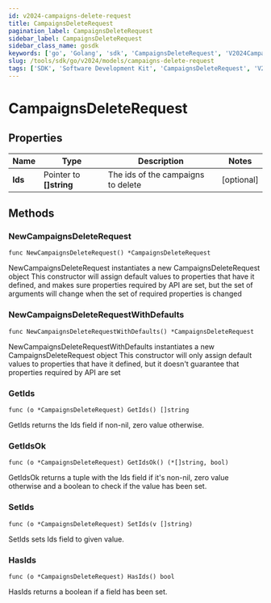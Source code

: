```yaml
---
id: v2024-campaigns-delete-request
title: CampaignsDeleteRequest
pagination_label: CampaignsDeleteRequest
sidebar_label: CampaignsDeleteRequest
sidebar_class_name: gosdk
keywords: ['go', 'Golang', 'sdk', 'CampaignsDeleteRequest', 'V2024CampaignsDeleteRequest'] 
slug: /tools/sdk/go/v2024/models/campaigns-delete-request
tags: ['SDK', 'Software Development Kit', 'CampaignsDeleteRequest', 'V2024CampaignsDeleteRequest']
---
```


# CampaignsDeleteRequest

## Properties

Name | Type | Description | Notes
------------ | ------------- | ------------- | -------------
**Ids** | Pointer to **[]string** | The ids of the campaigns to delete | [optional] 

## Methods

### NewCampaignsDeleteRequest

`func NewCampaignsDeleteRequest() *CampaignsDeleteRequest`

NewCampaignsDeleteRequest instantiates a new CampaignsDeleteRequest object
This constructor will assign default values to properties that have it defined,
and makes sure properties required by API are set, but the set of arguments
will change when the set of required properties is changed

### NewCampaignsDeleteRequestWithDefaults

`func NewCampaignsDeleteRequestWithDefaults() *CampaignsDeleteRequest`

NewCampaignsDeleteRequestWithDefaults instantiates a new CampaignsDeleteRequest object
This constructor will only assign default values to properties that have it defined,
but it doesn't guarantee that properties required by API are set

### GetIds

`func (o *CampaignsDeleteRequest) GetIds() []string`

GetIds returns the Ids field if non-nil, zero value otherwise.

### GetIdsOk

`func (o *CampaignsDeleteRequest) GetIdsOk() (*[]string, bool)`

GetIdsOk returns a tuple with the Ids field if it's non-nil, zero value otherwise
and a boolean to check if the value has been set.

### SetIds

`func (o *CampaignsDeleteRequest) SetIds(v []string)`

SetIds sets Ids field to given value.

### HasIds

`func (o *CampaignsDeleteRequest) HasIds() bool`

HasIds returns a boolean if a field has been set.


